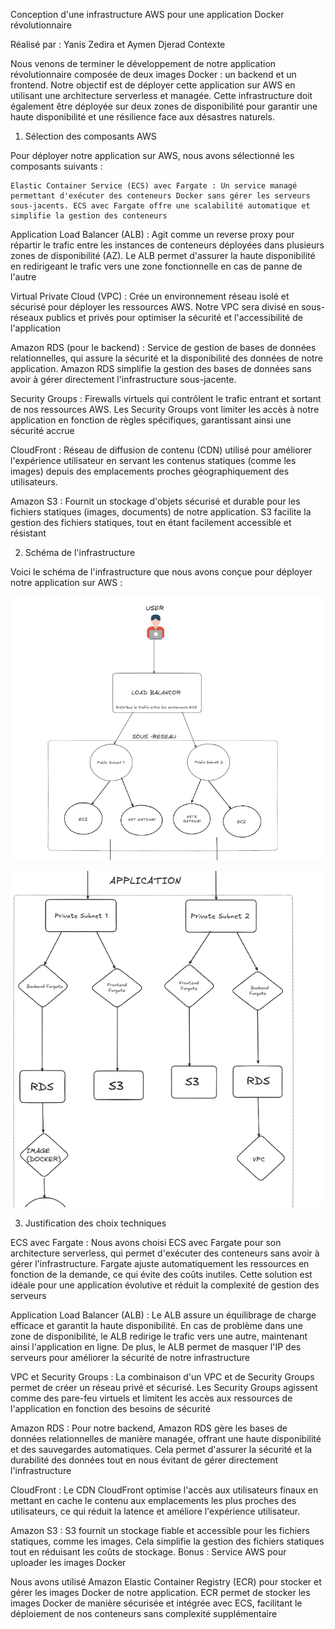 Conception d'une infrastructure AWS pour une application Docker révolutionnaire

Réalisé par : Yanis Zedira et Aymen Djerad
Contexte

Nous venons de terminer le développement de notre application révolutionnaire composée de deux images Docker : un backend et un frontend. Notre objectif est de déployer cette application sur AWS en utilisant une architecture serverless et managée. Cette infrastructure doit également être déployée sur deux zones de disponibilité pour garantir une haute disponibilité et une résilience face aux désastres naturels.
1. Sélection des composants AWS

Pour déployer notre application sur AWS, nous avons sélectionné les composants suivants :

    Elastic Container Service (ECS) avec Fargate : Un service managé permettant d'exécuter des conteneurs Docker sans gérer les serveurs sous-jacents. ECS avec Fargate offre une scalabilité automatique et simplifie la gestion des conteneurs​


Application Load Balancer (ALB) : Agit comme un reverse proxy pour répartir le trafic entre les instances de conteneurs déployées dans plusieurs zones de disponibilité (AZ). Le ALB permet d'assurer la haute disponibilité en redirigeant le trafic vers une zone fonctionnelle en cas de panne de l'autre​
​

Virtual Private Cloud (VPC) : Crée un environnement réseau isolé et sécurisé pour déployer les ressources AWS. Notre VPC sera divisé en sous-réseaux publics et privés pour optimiser la sécurité et l'accessibilité de l'application​


Amazon RDS (pour le backend) : Service de gestion de bases de données relationnelles, qui assure la sécurité et la disponibilité des données de notre application. Amazon RDS simplifie la gestion des bases de données sans avoir à gérer directement l'infrastructure sous-jacente.

Security Groups : Firewalls virtuels qui contrôlent le trafic entrant et sortant de nos ressources AWS. Les Security Groups vont limiter les accès à notre application en fonction de règles spécifiques, garantissant ainsi une sécurité accrue​


CloudFront : Réseau de diffusion de contenu (CDN) utilisé pour améliorer l'expérience utilisateur en servant les contenus statiques (comme les images) depuis des emplacements proches géographiquement des utilisateurs.

Amazon S3 : Fournit un stockage d'objets sécurisé et durable pour les fichiers statiques (images, documents) de notre application. S3 facilite la gestion des fichiers statiques, tout en étant facilement accessible et résistant​


2. Schéma de l'infrastructure

Voici le schéma de l'infrastructure que nous avons conçue pour déployer notre application sur AWS :

![Description de l'image](tp2.png)

![Description de l'image](tp1.png)


3. Justification des choix techniques

ECS avec Fargate : Nous avons choisi ECS avec Fargate pour son architecture serverless, qui permet d'exécuter des conteneurs sans avoir à gérer l'infrastructure. Fargate ajuste automatiquement les ressources en fonction de la demande, ce qui évite des coûts inutiles. Cette solution est idéale pour une application évolutive et réduit la complexité de gestion des serveurs​

Application Load Balancer (ALB) : Le ALB assure un équilibrage de charge efficace et garantit la haute disponibilité. En cas de problème dans une zone de disponibilité, le ALB redirige le trafic vers une autre, maintenant ainsi l'application en ligne. De plus, le ALB permet de masquer l'IP des serveurs pour améliorer la sécurité de notre infrastructure​


VPC et Security Groups : La combinaison d'un VPC et de Security Groups permet de créer un réseau privé et sécurisé. Les Security Groups agissent comme des pare-feu virtuels et limitent les accès aux ressources de l'application en fonction des besoins de sécurité​

Amazon RDS : Pour notre backend, Amazon RDS gère les bases de données relationnelles de manière managée, offrant une haute disponibilité et des sauvegardes automatiques. Cela permet d'assurer la sécurité et la durabilité des données tout en nous évitant de gérer directement l'infrastructure​


CloudFront : Le CDN CloudFront optimise l'accès aux utilisateurs finaux en mettant en cache le contenu aux emplacements les plus proches des utilisateurs, ce qui réduit la latence et améliore l'expérience utilisateur.

Amazon S3 : S3 fournit un stockage fiable et accessible pour les fichiers statiques, comme les images. Cela simplifie la gestion des fichiers statiques tout en réduisant les coûts de stockage.
Bonus : Service AWS pour uploader les images Docker

Nous avons utilisé Amazon Elastic Container Registry (ECR) pour stocker et gérer les images Docker de notre application. ECR permet de stocker les images Docker de manière sécurisée et intégrée avec ECS, facilitant le déploiement de nos conteneurs sans complexité supplémentaire​
